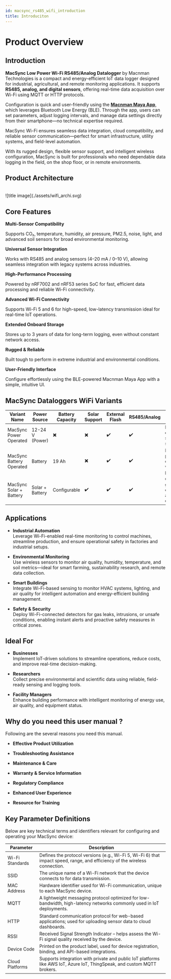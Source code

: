 ```yaml
---
id: macsync_rs485_wifi_introduction
title: Introduciton
---
```


# Product Overview

## Introduction

**MacSync Low Power Wi-Fi RS485/Analog Datalogger** by Macnman Technologies is a compact and energy-efficient IoT data logger designed for industrial, agricultural, and remote monitoring applications. It supports **RS485, analog, and digital sensors**, offering real-time data acquisition over Wi-Fi using MQTT or HTTP protocols.

Configuration is quick and user-friendly using the [**Macnman Maya App**](https://play.google.com/store/apps/details?id=com.macnman.app&pcampaignid=web_share), which leverages Bluetooth Low Energy (BLE). Through the app, users can set parameters, adjust logging intervals, and manage data settings directly from their smartphone—no technical expertise required.

MacSync Wi-Fi ensures seamless data integration, cloud compatibility, and reliable sensor communication—perfect for smart infrastructure, utility systems, and field-level automation.

With its rugged design, flexible sensor support, and intelligent wireless configuration, MacSync is built for professionals who need dependable data logging in the field, on the shop floor, or in remote environments.

## Product Architecture
<br/>
![title image](./assets/wifi_archi.svg)

## Core Features

<div className="reusable-feature-grid">
  <div className="reusable-feature-card">
    <strong>Multi-Sensor Compatibility</strong>
    <p>Supports CO₂, temperature, humidity, air pressure, PM2.5, noise, light, and advanced soil sensors for broad environmental monitoring.</p>
  </div>
  <div className="reusable-feature-card">
    <strong>Universal Sensor Integration</strong>
    <p>Works with RS485 and analog sensors (4–20 mA / 0–10 V), allowing seamless integration with legacy systems across industries.</p>
  </div>
  <div className="reusable-feature-card">
    <strong>High-Performance Processing</strong>
    <p>Powered by nRF7002 and nRF53 series SoC for fast, efficient data processing and reliable Wi-Fi connectivity.</p>
  </div>
  <div className="reusable-feature-card">
    <strong>Advanced Wi-Fi Connectivity</strong>
    <p>Supports Wi-Fi 5 and 6 for high-speed, low-latency transmission ideal for real-time IoT operations.</p>
  </div>
  <div className="reusable-feature-card">
    <strong>Extended Onboard Storage</strong>
    <p>Stores up to 3 years of data for long-term logging, even without constant network access.</p>
  </div>
  <div className="reusable-feature-card">
    <strong>Rugged & Reliable</strong>
    <p>Built tough to perform in extreme industrial and environmental conditions.</p>
  </div>
  <div className="reusable-feature-card">
    <strong>User-Friendly Interface</strong>
    <p>Configure effortlessly using the BLE-powered Macnman Maya App with a simple, intuitive UI.</p>
  </div>
</div>

## MacSync Dataloggers WiFi Variants

<table className="parameter-table">
  <thead>
    <tr>
      <th>Variant Name</th>
      <th>Power Source</th>
      <th>Battery Capacity</th>
      <th>Solar Support</th>
      <th>External Flash</th>
      <th>RS485/Analog</th>
      <th>Ideal For</th>
    </tr>
  </thead>
  <tbody>
    <tr>
      <td>MacSync Power Operated</td>
      <td>12-24 V (Power)</td>
      <td>✖️</td>
      <td>✖️</td>
      <td>✔️</td>
      <td>✔️</td>
      <td>Industrial or commercial sites with stable power</td>
    </tr>
    <tr>
      <td>MacSync Battery Operated</td>
      <td>Battery</td>
      <td>19 Ah</td>
      <td>✖️</td>
      <td>✔️</td>
      <td>✔️</td>
      <td>Remote or portable deployments with low power</td>
    </tr>
    <tr>
      <td>MacSync Solar + Battery</td>
      <td>Solar + Battery</td>
      <td>Configurable</td>
      <td>✔️</td>
      <td>✔️</td>
      <td>✔️</td>
      <td>Outdoor, off-grid, and energy-autonomous environments</td>
    </tr>
  </tbody>
</table>

## Applications

 - **Industrial Automation**  
   Leverage Wi-Fi-enabled real-time monitoring to control machines, streamline production, and ensure operational safety in factories and industrial setups.

 - **Environmental Monitoring**  
   Use wireless sensors to monitor air quality, humidity, temperature, and soil metrics—ideal for smart farming, sustainability research, and remote data collection.

 - **Smart Buildings**  
   Integrate Wi-Fi-based sensing to monitor HVAC systems, lighting, and air quality for intelligent automation and energy-efficient building management.

 - **Safety & Security**  
   Deploy Wi-Fi-connected detectors for gas leaks, intrusions, or unsafe conditions, enabling instant alerts and proactive safety measures in critical zones.


## Ideal For

- **Businesses**  
  Implement IoT-driven solutions to streamline operations, reduce costs, and improve real-time decision-making.

- **Researchers**  
  Collect precise environmental and scientific data using reliable, field-ready sensing and logging tools.

- **Facility Managers**  
  Enhance building performance with intelligent monitoring of energy use, air quality, and equipment status.



## Why do you need this user manual ?

Following are the several reasons you need this manual.

- **Effective Product Utilization** 

- **Troubleshooting Assistance** 

- **Maintenance & Care** 

- **Warranty & Service Information** 

- **Regulatory Compliance** 

- **Enhanced User Experience** 

- **Resource for Training** 



## Key Parameter Definitions

Below are key technical terms and identifiers relevant for configuring and operating your MacSync device:

<table className="parameter-table">
  <thead>
    <tr>
      <th>Parameter</th>
      <th>Description</th>
    </tr>
  </thead>
  <tbody>
    <tr>
      <td>Wi-Fi Standards</td>
      <td>Defines the protocol versions (e.g., Wi-Fi 5, Wi-Fi 6) that impact speed, range, and efficiency of the wireless connection.</td>
    </tr>
    <tr>
      <td>SSID</td>
      <td>The unique name of a Wi-Fi network that the device connects to for data transmission.</td>
    </tr>
    <tr>
      <td>MAC Address</td>
      <td>Hardware identifier used for Wi-Fi communication, unique to each MacSync device.</td>
    </tr>
    <tr>
      <td>MQTT</td>
      <td>A lightweight messaging protocol optimized for low-bandwidth, high-latency networks commonly used in IoT deployments.</td>
    </tr>
    <tr>
      <td>HTTP</td>
      <td>Standard communication protocol for web-based applications; used for uploading sensor data to cloud dashboards.</td>
    </tr>
    <tr>
      <td>RSSI</td>
      <td>Received Signal Strength Indicator – helps assess the Wi-Fi signal quality received by the device.</td>
    </tr>
    <tr>
      <td>Device Code</td>
      <td>Printed on the product label, used for device registration, binding, and API-based integrations.</td>
    </tr>
    <tr>
      <td>Cloud Platforms</td>
      <td>Supports integration with private and public IoT platforms like AWS IoT, Azure IoT, ThingSpeak, and custom MQTT brokers.</td>
    </tr>
  </tbody>
</table>
